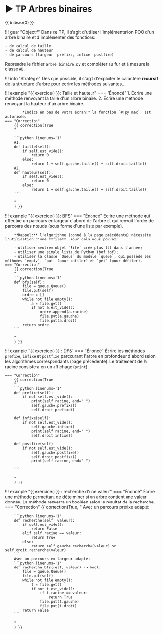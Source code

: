 # ▶ TP Arbres binaires

{{ initexo(0) }}

!!! gear "Objectif"
    Dans ce TP, il s'agit d'utiliser l'implémentation POO d'un arbre binaire et d'implémenter des fonctions:

    - de calcul de taille
    - de calcul de hauteur
    - de parcours (largeur, préfixe, infixe, postfixe)

Reprendre le fichier `arbre_binaire.py` et compléter au fur et à mesure la classe `AB`.

!!! info "Stratégie"
    Dès que possible, il s'agit d'exploiter le caractère **récursif** de la structure d'arbre pour écrire les méthodes suivantes...

!!! example "{{ exercice() }}: Taille et hauteur"
    === "Énoncé" 
        1. Écrire une méthode renvoyant la taille d'un arbre binaire.
        2. Écrire une méthode renvoyant la hauteur d'un arbre binaire.

            *Indice en bas de votre écran:* la fonction `#!py max`  est autorisée.
    === "Correction" 
        {{ correction(True, 
        "
        
        ```python linenums='1'
        #1.
        def taille(self):
            if self.est_vide():
                return 0
            else:
                return 1 + self.gauche.taille() + self.droit.taille()
        #2.
        def hauteur(self):
            if self.est_vide():
                return 0
            else:
                return 1 + self.gauche.taille() + self.droit.taille()
        ```
        
        "
        ) }}

!!! example "{{ exercice() }}: BFS"
    === "Énoncé" 
        Écrire une méthode qui effectue un parcours en largeur d'abord de l'arbre et qui renvoit l'ordre de parcours des nœuds (sous forme d'une liste par exemple).

        **Rappel:** l'algorithme (donné à la page précédente) nécessite l'utilisation d'une **file**. Pour cela vous pouvez:

        - utiliser «votre» objet `File` créé plus tôt dans l'année;
        - utiliser une simple liste de Python (bof bof);
        - utiliser la classe `Queue` du module `queue`, qui possède les méthodes `empty`, `put` (pour enfiler) et `get` (pour défiler).
    === "Correction" 
        {{ correction(True, 
        "
        ```python linenums='1'
        def bfs(self):
            file = queue.Queue()
            file.put(self)
            ordre = []
            while not file.empty():
                a = file.get()
                if not a.est_vide():
                    ordre.append(a.racine)
                    file.put(a.gauche)
                    file.put(a.droit)
            return ordre
        ```
        
        "
        ) }}

!!! example "{{ exercice() }} : DFS"
    === "Énoncé" 
        Écrire les méthodes `prefixe`, `infixe` et `postfixe` parcourant l'arbre en profondeur d'abord selon les algorithmes correspondants (page précédente). Le traitement de la racine consistera en un affichage (`print`).

    === "Correction" 
        {{ correction(True, 
        "
        ```python linenums='1'
        def prefixe(self):
            if not self.est_vide():
                print(self.racine, end=" ")
                self.gauche.prefixe()
                self.droit.prefixe()

        def infixe(self):
            if not self.est_vide():
                self.gauche.infixe()
                print(self.racine, end=" ")
                self.droit.infixe()

        def postfixe(self):
            if not self.est_vide():            
                self.gauche.postfixe()
                self.droit.postfixe()
                print(self.racine, end=" ")

        ```
        
        "
        ) }}


!!! example "{{ exercice() }} : recherche d'une valeur"
    === "Énoncé" 
        Écrire une méthode permettant de déterminer si un arbre contient une valeur donnée. La méthode renverra un booléen selon le résultat de la recherche.
    === "Correction" 
        {{ correction(True, 
        "
        Avec un parcours préfixe adapté:

        ```python linenums='1'
        def recherche(self, valeur):
            if self.est_vide():
                return False
            elif self.racine == valeur:
                return True
            else:
                return self.gauche.recherche(valeur) or self.droit.recherche(valeur)
        ```
        Avec un parcours en largeur adapté:
        ```python linenums='1'
        def recherche_bfs(self, valeur) -> bool:
            file = queue.Queue()
            file.put(self) 
            while not file.empty():
                t = file.get()        
                if not t.est_vide():
                    if t.racine == valeur:
                        return True 
                    file.put(t.gauche)
                    file.put(t.droit)               
            return False
        ```
        
        "
        ) }}